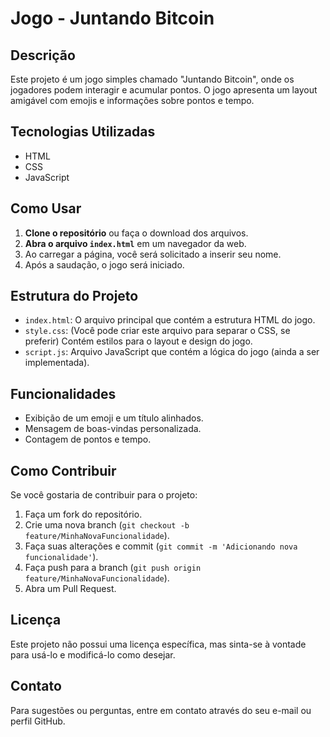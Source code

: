 # Jogo - Juntando Bitcoin

## Descrição

Este projeto é um jogo simples chamado "Juntando Bitcoin", onde os jogadores podem interagir e acumular pontos. O jogo apresenta um layout amigável com emojis e informações sobre pontos e tempo.

## Tecnologias Utilizadas

- HTML
- CSS
- JavaScript

## Como Usar

1. **Clone o repositório** ou faça o download dos arquivos.
2. **Abra o arquivo `index.html`** em um navegador da web.
3. Ao carregar a página, você será solicitado a inserir seu nome.
4. Após a saudação, o jogo será iniciado.

## Estrutura do Projeto

- `index.html`: O arquivo principal que contém a estrutura HTML do jogo.
- `style.css`: (Você pode criar este arquivo para separar o CSS, se preferir) Contém estilos para o layout e design do jogo.
- `script.js`: Arquivo JavaScript que contém a lógica do jogo (ainda a ser implementada).

## Funcionalidades

- Exibição de um emoji e um título alinhados.
- Mensagem de boas-vindas personalizada.
- Contagem de pontos e tempo.

## Como Contribuir

Se você gostaria de contribuir para o projeto:

1. Faça um fork do repositório.
2. Crie uma nova branch (`git checkout -b feature/MinhaNovaFuncionalidade`).
3. Faça suas alterações e commit (`git commit -m 'Adicionando nova funcionalidade'`).
4. Faça push para a branch (`git push origin feature/MinhaNovaFuncionalidade`).
5. Abra um Pull Request.

## Licença

Este projeto não possui uma licença específica, mas sinta-se à vontade para usá-lo e modificá-lo como desejar.

## Contato

Para sugestões ou perguntas, entre em contato através do seu e-mail ou perfil GitHub.

